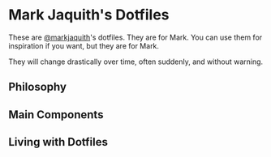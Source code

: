 # Mark Jaquith's Dotfiles

These are [@markjaquith][mj]'s dotfiles. They are for Mark. You can use them for inspiration if you want, but they are for Mark.

They will change drastically over time, often suddenly, and without warning.

<!-- TODO: Update these sections with useful information -->

## Philosophy

## Main Components

## Living with Dotfiles

[mj]: https://github.com/markjaquith
